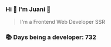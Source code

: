 ### Hi 👋 I&#39;m Juani 🦁

> I&#39;m a Frontend Web Developer SSR

### 📚 Days being a developer: 732
